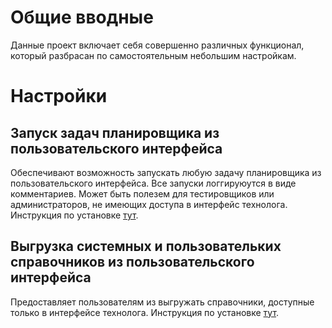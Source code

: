 # Общие вводные
Данные проект включает себя совершенно различных функционал, который разбрасан по самостоятельным небольшим настройкам.
# Настройки
## Запуск задач планировщика из пользовательского интерфейса
Обеспечивают возможность запускать любую задачу планировщика из пользовательского интерфейса.
Все запуски логгируюутся в виде комментариев. Может быть полезем для тестировщиков или администраторов, не имеющих доступа в интерфейс технолога.
Инструкция по установке [тут](docs/startSchedulerFromUserInterface.md).

## Выгрузка системных и пользовательких справочников из пользовательского интерфейса
Предоставляет пользователям из выгружать справочники, доступные только в интерфейсе технолога.
Инструкция по установке [тут](docs/startSchedulerFromUserInterface.md).
